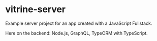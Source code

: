 # vitrine-server

Example server project for an app created with a JavaScript Fullstack. 

Here on the backend: Node.js, GraphQL, TypeORM with TypeScript.   
